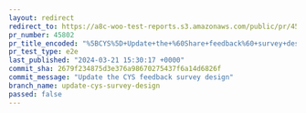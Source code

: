 ```yaml
---
layout: redirect
redirect_to: https://a8c-woo-test-reports.s3.amazonaws.com/public/pr/45802/e2e/index.html
pr_number: 45802
pr_title_encoded: "%5BCYS%5D+Update+the+%60Share+feedback%60+survey+design"
pr_test_type: e2e
last_published: "2024-03-21 15:30:17 +0000"
commit_sha: 2679f234875d3e376a98670275437f6a14d6826f
commit_message: "Update the CYS feedback survey design"
branch_name: update-cys-survey-design
passed: false
---
```

